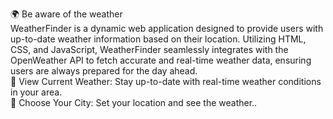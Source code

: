 🌍 Be aware of the weather
<br>
WeatherFinder is a dynamic web application designed to provide users with up-to-date weather information based on their location. Utilizing HTML, CSS, and JavaScript, WeatherFinder seamlessly integrates with the OpenWeather API to fetch accurate and real-time weather data, ensuring users are always prepared for the day ahead.
<br>
🌟 View Current Weather: Stay up-to-date with real-time weather conditions in your area.
<br>
🌆 Choose Your City: Set your location and see the weather..
<br>